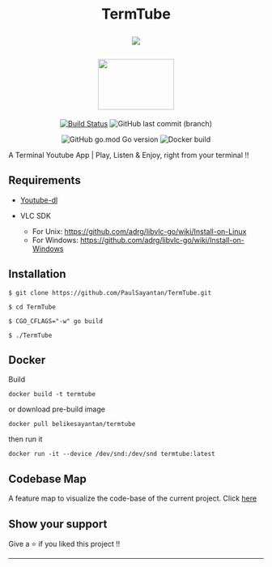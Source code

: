<h1 align="center">TermTube

![](https://img.shields.io/badge/YouTube-Terminal%20App-black?logoColor=fc2803&style=for-the-badge&logo=youtube)

<img src="https://user-images.githubusercontent.com/53504602/92931573-454e8400-f461-11ea-904f-8fad59bb0d2a.gif" width="150" height="100"/>

</h1>

<div align="center">

[![Build Status](https://img.shields.io/endpoint.svg?url=https%3A%2F%2Factions-badge.atrox.dev%2FPaulSayantan%2FTermTube%2Fbadge%3Fref%3Dmaster&style=for-the-badge&color=green)](https://actions-badge.atrox.dev/PaulSayantan/TermTube/goto?ref=master)
![GitHub last commit (branch)](https://img.shields.io/github/last-commit/PaulSayantan/TermTube/master?style=for-the-badge&logo=github&color=orange)

![GitHub go.mod Go version](https://img.shields.io/github/go-mod/go-version/PaulSayantan/TermTube?style=for-the-badge&logo=go)
![Docker build](https://img.shields.io/docker/automated/belikesayantan/termtube?color=blue&logo=docker&style=for-the-badge)

</div>

A Terminal Youtube App | Play, Listen &amp; Enjoy, right from your terminal !!

## Requirements

- [Youtube-dl](https://youtube-dl.org/downloads/)

- VLC SDK
  - For Unix: https://github.com/adrg/libvlc-go/wiki/Install-on-Linux
  - For Windows: https://github.com/adrg/libvlc-go/wiki/Install-on-Windows

## Installation

```
$ git clone https://github.com/PaulSayantan/TermTube.git

$ cd TermTube

$ CGO_CFLAGS="-w" go build

$ ./TermTube
```

## Docker

Build

```
docker build -t termtube
```

or download pre-build image

```
docker pull belikesayantan/termtube
```

then run it

```
docker run -it --device /dev/snd:/dev/snd termtube:latest
```

## Codebase Map

A feature map to visualize the code-base of the current project. Click [here](https://app.codesee.io/maps/public/9033a700-1d0c-11ec-a981-5f80e2c33b31)

## Show your support

Give a ⭐ if you liked this project !!

---
